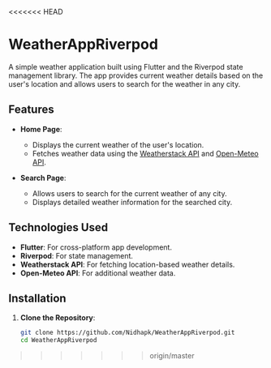 <<<<<<< HEAD
# WeatherAppRiverpod

A simple weather application built using Flutter and the Riverpod state management library. The app provides current weather details based on the user's location and allows users to search for the weather in any city.

## Features

- **Home Page**:
  - Displays the current weather of the user's location.
  - Fetches weather data using the [Weatherstack API](https://weatherstack.com) and [Open-Meteo API](https://open-meteo.com).

- **Search Page**:
  - Allows users to search for the current weather of any city.
  - Displays detailed weather information for the searched city.

## Technologies Used

- **Flutter**: For cross-platform app development.
- **Riverpod**: For state management.
- **Weatherstack API**: For fetching location-based weather details.
- **Open-Meteo API**: For additional weather data.

## Installation

1. **Clone the Repository**:
   ```bash
   git clone https://github.com/Nidhapk/WeatherAppRiverpod.git
   cd WeatherAppRiverpod

>>>>>>> origin/master
